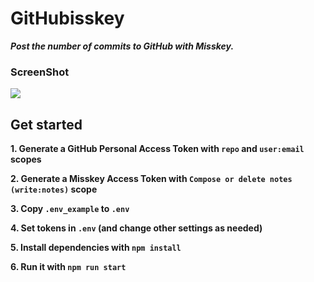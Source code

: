 # GitHubisskey

***Post the number of commits to GitHub with Misskey.***

### ScreenShot
![](https://github.com/typeling1578/GitHubisskey/assets/59644555/79372aae-ca08-48a8-9052-ecfc0adab7da)

## Get started

**1. Generate a GitHub Personal Access Token with `repo` and `user:email` scopes**

**2. Generate a Misskey Access Token with `Compose or delete notes (write:notes)` scope**

**3. Copy `.env_example` to `.env`**

**4. Set tokens in `.env` (and change other settings as needed)**

**5. Install dependencies with `npm install`**

**6. Run it with `npm run start`**
